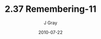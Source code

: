 ---
title: '2.37 Remembering-11'
alt: 'Mysteries of the Arcana'
date: '2010-07-22'
author: 'J Gray'
artist: 'Keira'
chapter: '2 All the Way Down'
filler: false
---